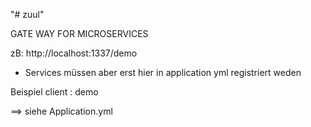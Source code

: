 "# zuul" 

GATE WAY FOR MICROSERVICES

zB:
http://localhost:1337/demo


- Services müssen aber erst hier in application yml registriert weden

Beispiel client : demo

==> siehe Application.yml

